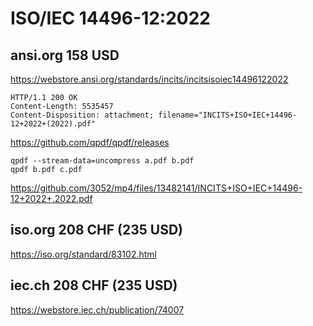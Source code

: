 # ISO/IEC 14496-12:2022

## ansi.org 158 USD

https://webstore.ansi.org/standards/incits/incitsisoiec14496122022

~~~
HTTP/1.1 200 OK
Content-Length: 5535457
Content-Disposition: attachment; filename="INCITS+ISO+IEC+14496-12+2022+(2022).pdf"
~~~

https://github.com/qpdf/qpdf/releases

~~~
qpdf --stream-data=uncompress a.pdf b.pdf
qpdf b.pdf c.pdf
~~~

https://github.com/3052/mp4/files/13482141/INCITS+ISO+IEC+14496-12+2022+.2022.pdf

## iso.org 208 CHF (235 USD)

https://iso.org/standard/83102.html

## iec.ch 208 CHF (235 USD)

https://webstore.iec.ch/publication/74007
